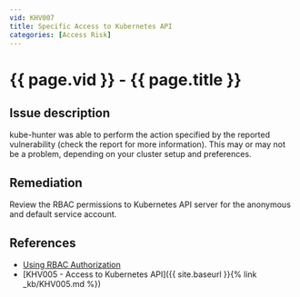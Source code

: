 ```yaml
---
vid: KHV007
title: Specific Access to Kubernetes API
categories: [Access Risk]
---
```


# {{ page.vid }} - {{ page.title }}

## Issue description

kube-hunter was able to perform the action specified by the reported vulnerability (check the report for more information). This may or may not be a problem, depending on your cluster setup and preferences.

## Remediation

Review the RBAC permissions to Kubernetes API server for the anonymous and default service account.

## References

- [Using RBAC Authorization](https://kubernetes.io/docs/reference/access-authn-authz/rbac/)
- [KHV005 - Access to Kubernetes API]({{ site.baseurl }}{% link _kb/KHV005.md %})